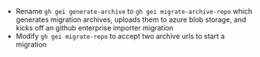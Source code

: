 - Rename `gh gei generate-archive` to `gh gei migrate-archive-repo` which generates migration archives, uploads them to azure blob storage, and kicks off an github enterprise importer migration
- Modify `gh gei migrate-repo` to accept two archive urls to start a migration

